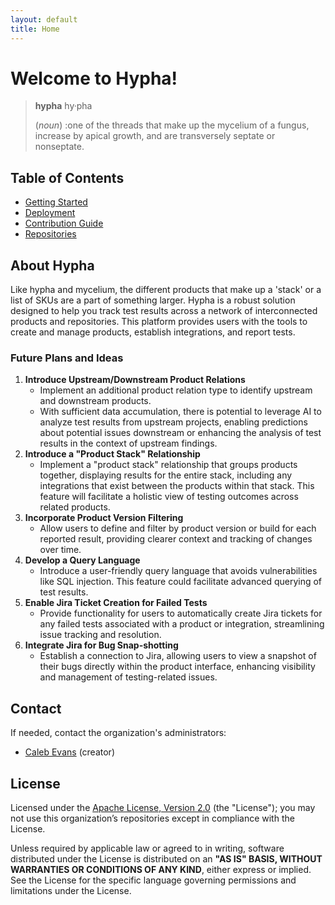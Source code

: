 ```yaml
---
layout: default
title: Home
---
```

# Welcome to Hypha!

> **hypha**  hy·​pha
>
>(*noun*)
> :one of the threads that make up the mycelium of a fungus, increase by apical growth, and are transversely septate or nonseptate.

## Table of Contents

- [Getting Started](general/getting-started.html)
- [Deployment](deployment/deployment.html)
- [Contribution Guide](contribution/contribution-guide.html)
- [Repositories](repos/repos.html)

## About Hypha

Like hypha and mycelium, the different products that make up a 'stack' or a list of SKUs are a part of something larger. Hypha is a robust solution designed to help you track test results across a network of interconnected products and repositories. This platform provides users with the tools to create and manage products, establish integrations, and report tests.

### Future Plans and Ideas

1. **Introduce Upstream/Downstream Product Relations**
    - Implement an additional product relation type to identify upstream and downstream products. 
    - With sufficient data accumulation, there is potential to leverage AI to analyze test results from upstream projects, enabling predictions about potential issues downstream or enhancing the analysis of test results in the context of upstream findings.
2. **Introduce a "Product Stack" Relationship**
    - Implement a "product stack" relationship that groups products together, displaying results for the entire stack, including any integrations that exist between the products within that stack. This feature will facilitate a holistic view of testing outcomes across related products.
3. **Incorporate Product Version Filtering**
    - Allow users to define and filter by product version or build for each reported result, providing clearer context and tracking of changes over time.
4. **Develop a Query Language**
    - Introduce a user-friendly query language that avoids vulnerabilities like SQL injection. This feature could facilitate advanced querying of test results.
5. **Enable Jira Ticket Creation for Failed Tests**
    - Provide functionality for users to automatically create Jira tickets for any failed tests associated with a product or integration, streamlining issue tracking and resolution.
6. **Integrate Jira for Bug Snap-shotting**
    - Establish a connection to Jira, allowing users to view a snapshot of their bugs directly within the product interface, enhancing visibility and management of testing-related issues.

## Contact

If needed, contact the organization's administrators:

- [Caleb Evans](https://github.com/calebevans) (creator)

## License

Licensed under the [Apache License, Version 2.0](http://www.apache.org/licenses/LICENSE-2.0) (the "License"); you may not use this organization’s repositories except in compliance with the License.

Unless required by applicable law or agreed to in writing, software distributed under the License is distributed on an **"AS IS" BASIS, WITHOUT WARRANTIES OR CONDITIONS OF ANY KIND**, either express or implied. See the License for the specific language governing permissions and limitations under the License.

